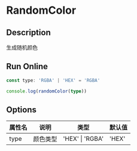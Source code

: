 # RandomColor

## Description
生成随机颜色

## Run Online

<RunCode :language="ts" :dependency="`
function randomColor(type: 'HEX' | 'RGBA' = 'HEX'): string {
  const typeMap = {
    HEX: \`#\${Math.floor(Math.random() * 0xFFFFFF).toString(16).padEnd(8, '0')}\`,
    RGBA: \`rgba(\${Math.floor(Math.random() * 255)}, \${Math.floor(Math.random() * 255)}, \${Math.floor(Math.random() * 255)}, \${Math.floor(Math.random() * 100) / 100})\`,
  }
  return typeMap[type]
}`">

```ts
const type: 'RGBA' | 'HEX' = 'RGBA'

console.log(randomColor(type))
```

</RunCode>

## Options

<div class="utils-table">

| 属性名 | 说明 | 类型 | 默认值 |
| --- | --- | --- | --- |
| type | 颜色类型 | 'HEX' \| 'RGBA' | 'HEX' |

</div>